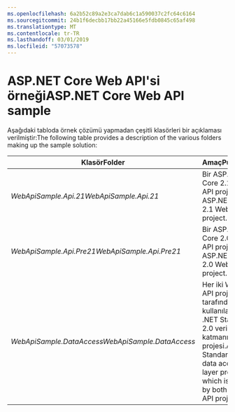 ```yaml
---
ms.openlocfilehash: 6a2b52c89a2e3ca7dab6c1a590037c2fc64c6164
ms.sourcegitcommit: 24b1f6decbb17bb22a45166e5fdb0845c65af498
ms.translationtype: MT
ms.contentlocale: tr-TR
ms.lasthandoff: 03/01/2019
ms.locfileid: "57073578"
---
```

# <a name="aspnet-core-web-api-sample"></a><span data-ttu-id="877f1-101">ASP.NET Core Web API'si örneği</span><span class="sxs-lookup"><span data-stu-id="877f1-101">ASP.NET Core Web API sample</span></span>

<span data-ttu-id="877f1-102">Aşağıdaki tabloda örnek çözümü yapmadan çeşitli klasörleri bir açıklaması verilmiştir:</span><span class="sxs-lookup"><span data-stu-id="877f1-102">The following table provides a description of the various folders making up the sample solution:</span></span>


|              <span data-ttu-id="877f1-103">Klasör</span><span class="sxs-lookup"><span data-stu-id="877f1-103">Folder</span></span>              |                                        <span data-ttu-id="877f1-104">Amaç</span><span class="sxs-lookup"><span data-stu-id="877f1-104">Purpose</span></span>                                        |
|----------------------------------|---------------------------------------------------------------------------------------|
|   <span data-ttu-id="877f1-105"><em>WebApiSample.Api.21</em></span><span class="sxs-lookup"><span data-stu-id="877f1-105"><em>WebApiSample.Api.21</em></span></span>   |                         <span data-ttu-id="877f1-106">Bir ASP.NET Core 2.1 Web API projesi.</span><span class="sxs-lookup"><span data-stu-id="877f1-106">An ASP.NET Core 2.1 Web API project.</span></span>                          |
| <span data-ttu-id="877f1-107"><em>WebApiSample.Api.Pre21</em></span><span class="sxs-lookup"><span data-stu-id="877f1-107"><em>WebApiSample.Api.Pre21</em></span></span>  |                         <span data-ttu-id="877f1-108">Bir ASP.NET Core 2.0 Web API projesi.</span><span class="sxs-lookup"><span data-stu-id="877f1-108">An ASP.NET Core 2.0 Web API project.</span></span>                          |
| <span data-ttu-id="877f1-109"><em>WebApiSample.DataAccess</em></span><span class="sxs-lookup"><span data-stu-id="877f1-109"><em>WebApiSample.DataAccess</em></span></span> | <span data-ttu-id="877f1-110">Her iki Web API projesi tarafından kullanılan .NET Standard 2.0 veri erişim katmanı projesi.</span><span class="sxs-lookup"><span data-stu-id="877f1-110">A .NET Standard 2.0 data access layer project which is used by both Web API projects.</span></span> |

